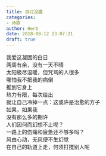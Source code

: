```yaml
---  
title: 自讨没趣  
categories:  
- 诗歌  
author: Herb  
date: 2018-08-12 23:07:21  
draft: true
---  
```

我爱这凝固的白日  
两周有余，没有一天不晴  
太阳极尽温暖，但咒骂的人很多  
哪怕我不把我的病倒  
推到它身上    
热力有限，每次给出  
就让自己冷掉一点：这或许是治愈的方子  
如果，如果我  
没有那么多的期许    
人们因何而幻想不止呢？  
一路上的伤痛和疲惫还不够多吗？  
风由心动，无风便不生幻觉  
在自己的轨道上走，何须打搅别人呢